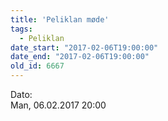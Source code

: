 ```yaml
---
title: 'Peliklan møde'
tags:
  - Peliklan
date_start: "2017-02-06T19:00:00"
date_end: "2017-02-06T19:00:00"
old_id: 6667
---
```

<div class="field field-type-datetime field-field-tidspunkt">
    <div class="field-items">
            <div class="field-item odd">
                      <div class="field-label-inline-first">
              Dato:&nbsp;</div>
                    Man, 06.02.2017 20:00        </div>
        </div>
</div>